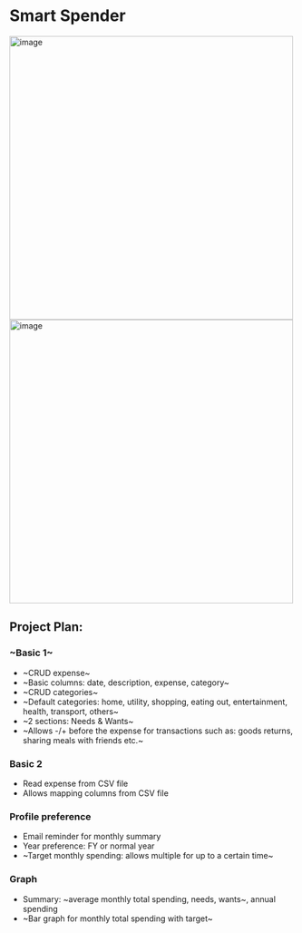 ﻿# Smart Spender

<img width="500" alt="image" src="https://github.com/ttlinhnguyen/SmartSpender/assets/61080247/f869de30-03cf-4742-b71c-196735341a85">
<img width="500" alt="image" src="https://github.com/ttlinhnguyen/SmartSpender/assets/61080247/9536e72b-be6d-4bab-9343-663546660e52">

## Project Plan:

### ~Basic 1~
* ~CRUD expense~
* ~Basic columns: date, description, expense, category~
* ~CRUD categories~
* ~Default categories: home, utility, shopping, eating out, entertainment, health, transport, others~
* ~2 sections: Needs & Wants~
* ~Allows -/+ before the expense for transactions such as: goods returns, sharing meals with friends etc.~

### Basic 2
* Read expense from CSV file
* Allows mapping columns from CSV file

### Profile preference
* Email reminder for monthly summary
* Year preference: FY or normal year
* ~Target monthly spending: allows multiple for up to a certain time~

### Graph
* Summary: ~average monthly total spending, needs, wants~, annual spending
* ~Bar graph for monthly total spending with target~
